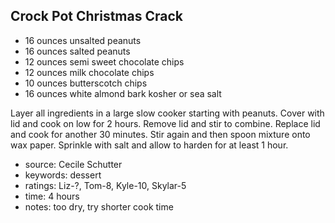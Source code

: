 Crock Pot Christmas Crack
-------------------------

- 16 ounces unsalted peanuts
- 16 ounces salted peanuts
- 12 ounces semi sweet chocolate chips
- 12 ounces milk chocolate chips
- 10 ounces butterscotch chips
- 16 ounces white almond bark
kosher or sea salt

Layer all ingredients in a large slow cooker starting with peanuts.
Cover with lid and cook on low for 2 hours.  Remove lid and stir to
combine.  Replace lid and cook for another 30 minutes.  Stir again and
then spoon mixture onto wax paper.  Sprinkle with salt and allow to
harden for at least 1 hour.

- source: Cecile Schutter
- keywords: dessert
- ratings: Liz-?, Tom-8, Kyle-10, Skylar-5
- time: 4 hours
- notes: too dry, try shorter cook time
